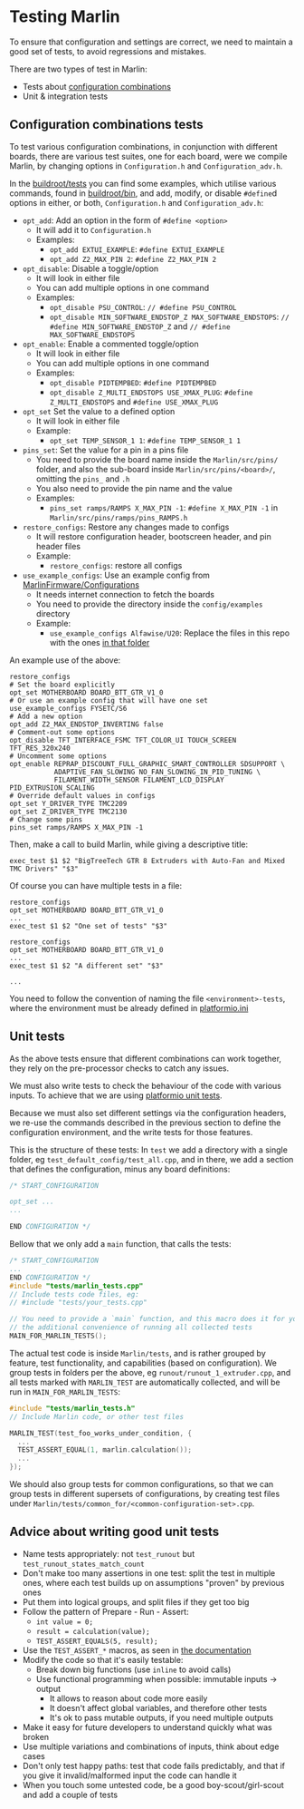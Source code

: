 # Testing Marlin

To ensure that configuration and settings are correct, we need to maintain a
good set of tests, to avoid regressions and mistakes.

There are two types of test in Marlin:
* Tests about [configuration combinations](../buildroot/tests)
* Unit & integration tests

## Configuration combinations tests

To test various configuration combinations, in conjunction with different 
boards, there are various test suites, one for each board, were we compile 
Marlin, by changing options in `Configuration.h` and `Configuration_adv.h`.

In the [buildroot/tests](../buildroot/tests) you can find some examples, which 
utilise various commands, found in [buildroot/bin](../buildroot/bin), and add,
modify, or disable `#define`d options in either, or both, `Configuration.h` and
`Configuration_adv.h`:
* `opt_add`: Add an option in the form of `#define <option>`
  * It will add it to `Configuration.h`
  * Examples:
    * `opt_add EXTUI_EXAMPLE`: `#define EXTUI_EXAMPLE`
    * `opt_add Z2_MAX_PIN 2`: `#define Z2_MAX_PIN 2`
* `opt_disable`: Disable a toggle/option
  * It will look in either file
  * You can add multiple options in one command
  * Examples:
    * `opt_disable PSU_CONTROL`: `// #define PSU_CONTROL`
    * `opt_disable MIN_SOFTWARE_ENDSTOP_Z MAX_SOFTWARE_ENDSTOPS`: `// #define MIN_SOFTWARE_ENDSTOP_Z` and `// #define MAX_SOFTWARE_ENDSTOPS`
* `opt_enable`: Enable a commented toggle/option
  * It will look in either file
  * You can add multiple options in one command
  * Examples:
    * `opt_disable PIDTEMPBED`: `#define PIDTEMPBED`
    * `opt_disable Z_MULTI_ENDSTOPS USE_XMAX_PLUG`: `#define Z_MULTI_ENDSTOPS` and `#define USE_XMAX_PLUG`
* `opt_set` Set the value to a defined option
  * It will look in either file
  * Example:
    * `opt_set TEMP_SENSOR_1 1`: `#define TEMP_SENSOR_1 1`
* `pins_set`: Set the value for a pin in a pins file
  * You need to provide the board name inside the `Marlin/src/pins/` folder, and 
  also the sub-board inside `Marlin/src/pins/<board>/`, omitting the `pins_` and 
  `.h` 
  * You also need to provide the pin name and the value
  * Examples:
    * `pins_set ramps/RAMPS X_MAX_PIN -1`: `#define X_MAX_PIN -1` in `Marlin/src/pins/ramps/pins_RAMPS.h`
* `restore_configs`: Restore any changes made to configs
  * It will restore configuration header, bootscreen header, and pin header 
  files
  * Example:
    * `restore_configs`: restore all configs
* `use_example_configs`: Use an example config from [MarlinFirmware/Configurations](https://github.com/MarlinFirmware/Configurations)
  * It needs internet connection to fetch the boards
  * You need to provide the directory inside the `config/examples` directory
  * Example:
    * `use_example_configs Alfawise/U20`: Replace the files in this repo with 
    the ones [in that folder](https://github.com/MarlinFirmware/Configurations/tree/import-2.0.x/config/examples/Alfawise/U20)

An example use of the above:
```shell script
restore_configs
# Set the board explicitly
opt_set MOTHERBOARD BOARD_BTT_GTR_V1_0
# Or use an example config that will have one set
use_example_configs FYSETC/S6
# Add a new option
opt_add Z2_MAX_ENDSTOP_INVERTING false
# Comment-out some options
opt_disable TFT_INTERFACE_FSMC TFT_COLOR_UI TOUCH_SCREEN TFT_RES_320x240
# Uncomment some options
opt_enable REPRAP_DISCOUNT_FULL_GRAPHIC_SMART_CONTROLLER SDSUPPORT \
           ADAPTIVE_FAN_SLOWING NO_FAN_SLOWING_IN_PID_TUNING \
           FILAMENT_WIDTH_SENSOR FILAMENT_LCD_DISPLAY PID_EXTRUSION_SCALING
# Override default values in configs
opt_set Y_DRIVER_TYPE TMC2209
opt_set Z_DRIVER_TYPE TMC2130
# Change some pins
pins_set ramps/RAMPS X_MAX_PIN -1
```

Then, make a call to build Marlin, while giving a descriptive title:
```shell script
exec_test $1 $2 "BigTreeTech GTR 8 Extruders with Auto-Fan and Mixed TMC Drivers" "$3"
```

Of course you can have multiple tests in a file:
```shell script
restore_configs
opt_set MOTHERBOARD BOARD_BTT_GTR_V1_0
...
exec_test $1 $2 "One set of tests" "$3"

restore_configs
opt_set MOTHERBOARD BOARD_BTT_GTR_V1_0
...
exec_test $1 $2 "A different set" "$3"

...
```

You need to follow the convention of naming the file `<environment>-tests`, 
where the environment must be already defined in [platformio.ini](../platformio.ini)

## Unit tests

As the above tests ensure that different combinations can work together, they 
rely on the pre-processor checks to catch any issues.

We must also write tests to check the behaviour of the code with various inputs.
To achieve that we are using [platformio unit tests](https://docs.platformio.org/en/latest/plus/unit-testing.html).

Because we must also set different settings via the configuration headers, we 
re-use the commands described in the previous section to define the 
configuration environment, and the write tests for those features.

This is the structure of these tests:
In `test` we add a directory with a single folder, eg 
`test_default_config/test_all.cpp`, and in there, we add a section that defines 
the configuration, minus any board definitions:
```cpp
/* START_CONFIGURATION

opt_set ...
...

END CONFIGURATION */
```

Bellow that we only add a `main` function, that calls the tests:
```cpp
/* START_CONFIGURATION
...
END CONFIGURATION */
#include "tests/marlin_tests.cpp"
// Include tests code files, eg:
// #include "tests/your_tests.cpp"

// You need to provide a `main` function, and this macro does it for you, with
// the additional convenience of running all collected tests
MAIN_FOR_MARLIN_TESTS();
```

The actual test code is inside `Marlin/tests`, and is rather grouped by feature,
test functionality, and capabilities (based on configuration). We group tests in 
folders per the above, eg `runout/runout_1_extruder.cpp`, and all tests marked
with `MARLIN_TEST` are automatically collected, and will be run in 
`MAIN_FOR_MARLIN_TESTS`:
```cpp
#include "tests/marlin_tests.h"
// Include Marlin code, or other test files

MARLIN_TEST(test_foo_works_under_condition, {
  ...
  TEST_ASSERT_EQUAL(1, marlin.calculation());
  ...
});
``` 

We should also group tests for common configurations, so that we can group tests
in different supersets of configurations, by creating test files under 
`Marlin/tests/common_for/<common-configuration-set>.cpp`.

## Advice about writing good unit tests
* Name tests appropriately: not `test_runout` but `test_runout_states_match_count`
* Don't make too many assertions in one test: split the test in multiple ones,
where each test builds up on assumptions "proven" by previous ones
* Put them into logical groups, and split files if they get too big
* Follow the pattern of Prepare - Run - Assert:
  * `int value = 0;`
  * `result = calculation(value);`
  * `TEST_ASSERT_EQUALS(5, result);`
* Use the `TEST_ASSERT_*` macros, as seen in [the documentation](https://docs.platformio.org/en/latest/plus/unit-testing.html#api)
* Modify the code so that it's easily testable:
  * Break down big functions (use `inline` to avoid calls)
  * Use functional programming when possible: immutable inputs -> output
    * It allows to reason about code more easily
    * It doesn't affect global variables, and therefore other tests
    * It's ok to pass mutable outputs, if you need multiple outputs
* Make it easy for future developers to understand quickly what was broken
* Use multiple variations and combinations of inputs, think about edge cases
* Don't only test happy paths: test that code fails predictably, and that if you 
give it invalid/malformed input the code can handle it
* When you touch some untested code, be a good boy-scout/girl-scout and add a 
couple of tests
